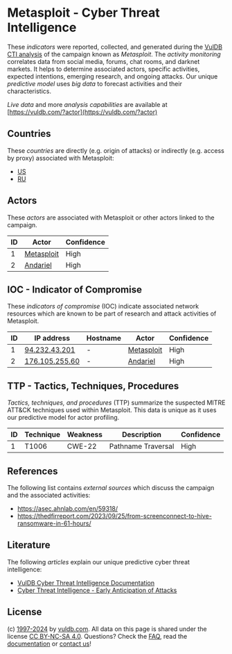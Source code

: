 # Metasploit - Cyber Threat Intelligence

These _indicators_ were reported, collected, and generated during the [VulDB CTI analysis](https://vuldb.com/?kb.cti) of the campaign known as _Metasploit_. The _activity monitoring_ correlates data from social media, forums, chat rooms, and darknet markets. It helps to determine associated actors, specific activities, expected intentions, emerging research, and ongoing attacks. Our unique _predictive model_ uses _big data_ to forecast activities and their characteristics.

_Live data_ and more _analysis capabilities_ are available at [https://vuldb.com/?actor](https://vuldb.com/?actor)

## Countries

These _countries_ are directly (e.g. origin of attacks) or indirectly (e.g. access by proxy) associated with Metasploit:

* [US](https://vuldb.com/?country.us)
* [RU](https://vuldb.com/?country.ru)

## Actors

These _actors_ are associated with Metasploit or other actors linked to the campaign.

ID | Actor | Confidence
-- | ----- | ----------
1 | [Metasploit](https://vuldb.com/?actor.metasploit) | High
2 | [Andariel](https://vuldb.com/?actor.andariel) | High

## IOC - Indicator of Compromise

These _indicators of compromise_ (IOC) indicate associated network resources which are known to be part of research and attack activities of Metasploit.

ID | IP address | Hostname | Actor | Confidence
-- | ---------- | -------- | ----- | ----------
1 | [94.232.43.201](https://vuldb.com/?ip.94.232.43.201) | - | [Metasploit](https://vuldb.com/?actor.metasploit) | High
2 | [176.105.255.60](https://vuldb.com/?ip.176.105.255.60) | - | [Andariel](https://vuldb.com/?actor.andariel) | High

## TTP - Tactics, Techniques, Procedures

_Tactics, techniques, and procedures_ (TTP) summarize the suspected MITRE ATT&CK techniques used within Metasploit. This data is unique as it uses our predictive model for actor profiling.

ID | Technique | Weakness | Description | Confidence
-- | --------- | -------- | ----------- | ----------
1 | T1006 | CWE-22 | Pathname Traversal | High

## References

The following list contains _external sources_ which discuss the campaign and the associated activities:

* https://asec.ahnlab.com/en/59318/
* https://thedfirreport.com/2023/09/25/from-screenconnect-to-hive-ransomware-in-61-hours/

## Literature

The following _articles_ explain our unique predictive cyber threat intelligence:

* [VulDB Cyber Threat Intelligence Documentation](https://vuldb.com/?kb.cti)
* [Cyber Threat Intelligence - Early Anticipation of Attacks](https://www.scip.ch/en/?labs.20201022)

## License

(c) [1997-2024](https://vuldb.com/?kb.changelog) by [vuldb.com](https://vuldb.com/?kb.about). All data on this page is shared under the license [CC BY-NC-SA 4.0](https://creativecommons.org/licenses/by-nc-sa/4.0/). Questions? Check the [FAQ](https://vuldb.com/?kb.faq), read the [documentation](https://vuldb.com/?kb) or [contact us](https://vuldb.com/?contact)!
